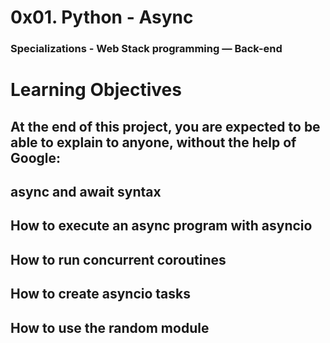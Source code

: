 # 0x01. Python - Async

### Specializations - Web Stack programming ― Back-end
#  Learning Objectives
##  At the end of this project, you are expected to be able to explain to anyone, without the help of Google:
## async and await syntax
## How to execute an async program with asyncio
## How to run concurrent coroutines
## How to create asyncio tasks
## How to use the random module


